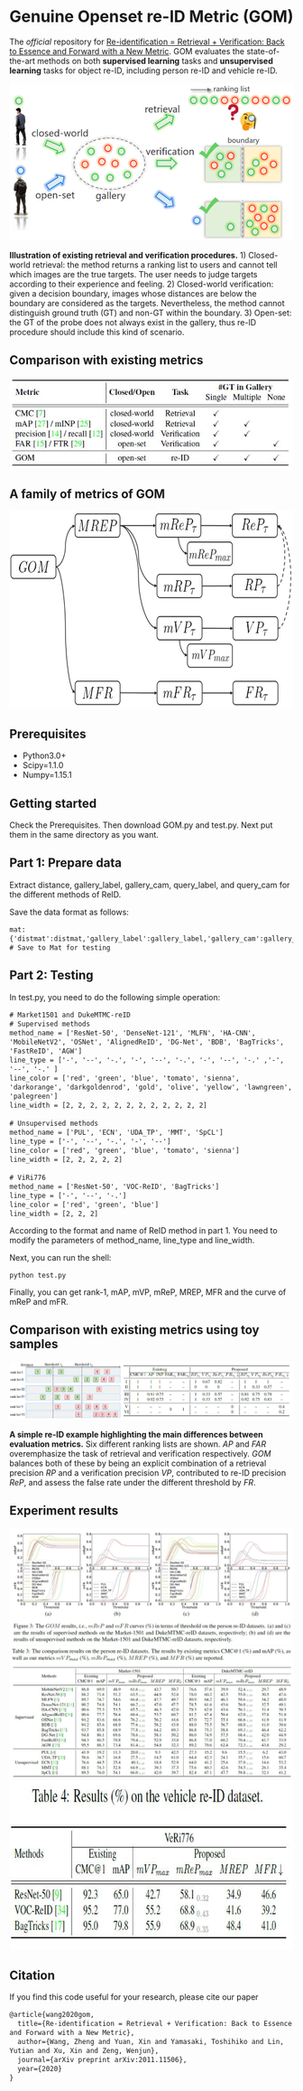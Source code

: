 
# Genuine Openset re-ID Metric (GOM)
The *official* repository for [Re-identification = Retrieval + Verification: Back to Essence and Forward with a New Metric](https://arxiv.org/abs/2011.11506). GOM evaluates the state-of-the-art methods on both **supervised learning** tasks and **unsupervised learning** tasks for object re-ID, including person re-ID and vehicle re-ID.

![problem](figs/Problem.png)

**Illustration of existing retrieval and verification procedures.** 1) Closed-world retrieval: the method returns a ranking list to users and cannot tell which images are the true targets. The user needs to judge targets according to their experience and feeling. 2) Closed-world verification: given a decision boundary, images whose distances are below the boundary are considered as the targets. Nevertheless, the method cannot distinguish ground truth (GT) and non-GT within the boundary. 3) Open-set: the GT of the probe does not always exist in the gallery, thus re-ID procedure should include this kind of scenario.

## Comparison with existing metrics
![comparison](figs/Comparison.png)

## A family of metrics of GOM
<img src="figs/Metrics.png" width="700" height="350" alt="metrics"/><br/>

## Prerequisites
- Python3.0+
- Scipy=1.1.0
- Numpy=1.15.1

## Getting started
Check the Prerequisites. Then download GOM.py and test.py. Next put them in the same directory as you want.

## Part 1: Prepare data
Extract distance, gallery_label, gallery_cam, query_label, and query_cam for the different methods of ReID.

Save the data format as follows:
```
mat:{'distmat':distmat,'gallery_label':gallery_label,'gallery_cam':gallery_cam,'query_label':query_label,'query_cam':query_cam} # Save to Mat for testing
```

## Part 2: Testing
In test.py, you need to do the following simple operation:
```
# Market1501 and DukeMTMC-reID
# Supervised methods
method_name = ['ResNet-50', 'DenseNet-121', 'MLFN', 'HA-CNN', 'MobileNetV2', 'OSNet', 'AlignedReID', 'DG-Net', 'BDB', 'BagTricks', 'FastReID', 'AGW']
line_type = ['-', '--', '-.', '-', '--', '-.', '-', '--', '-.' ,'-', '--', '-.' ]
line_color = ['red', 'green', 'blue', 'tomato', 'sienna', 'darkorange', 'darkgoldenrod', 'gold', 'olive', 'yellow', 'lawngreen', 'palegreen']
line_width = [2, 2, 2, 2, 2, 2, 2, 2, 2, 2, 2, 2]

# Unsupervised methods
method_name = ['PUL', 'ECN', 'UDA_TP', 'MMT', 'SpCL']
line_type = ['-', '--', '-.', '-', '--']
line_color = ['red', 'green', 'blue', 'tomato', 'sienna']
line_width = [2, 2, 2, 2, 2]

# ViRi776
method_name = ['ResNet-50', 'VOC-ReID', 'BagTricks']
line_type = ['-', '--', '-.']
line_color = ['red', 'green', 'blue']
line_width = [2, 2, 2]
```
According to the format and name of ReID method in part 1. You need to modify the parameters of method_name, line_type and line_width.

Next, you can run the shell:
```
python test.py
```

Finally, you can get rank-1, mAP, mVP, mReP, MREP, MFR and the curve of mReP and mFR.

## Comparison with existing metrics using toy samples
![toy samples](figs/Toy_samples.png)

**A simple re-ID example highlighting the main differences between evaluation metrics.** Six different ranking lists are shown. *AP* and *FAR* overemphasize the task of retrieval and verification respectively. *GOM* balances both of these by being an explicit combination of a retrieval precision *RP* and a verification precision *VP*, contributed to re-ID precision *ReP*, and assess the false rate under the different threshold by *FR*.

## Experiment results
![curves](figs/Curves.png)
![person re-ID](figs/Person_re-ID.png)
<img src="figs/Vehicle_re-ID.png" width="600" height="300" alt="vehicle re-ID"/><br/>

## Citation
If you find this code useful for your research, please cite our paper
```
@article{wang2020gom,
  title={Re-identification = Retrieval + Verification: Back to Essence and Forward with a New Metric},
  author={Wang, Zheng and Yuan, Xin and Yamasaki, Toshihiko and Lin, Yutian and Xu, Xin and Zeng, Wenjun},
  journal={arXiv preprint arXiv:2011.11506},
  year={2020}
}
```

